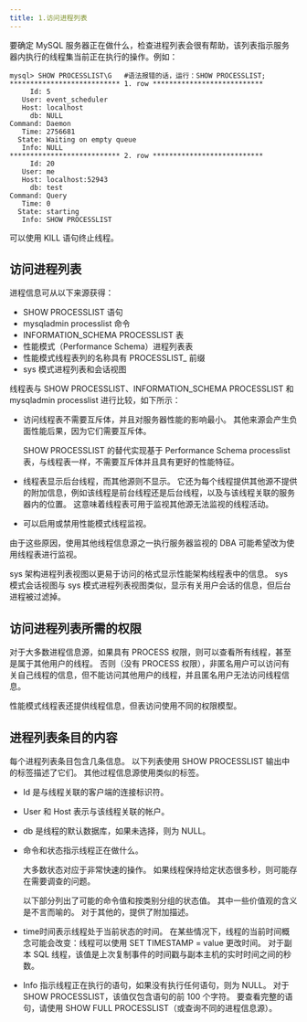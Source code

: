 ```yaml
---
title: 1.访问进程列表
---
```

要确定 MySQL 服务器正在做什么，检查进程列表会很有帮助，该列表指示服务器内执行的线程集当前正在执行的操作。例如：

```
mysql> SHOW PROCESSLIST\G	#语法报错的话，运行：SHOW PROCESSLIST;
*************************** 1. row ***************************
     Id: 5
   User: event_scheduler
   Host: localhost
     db: NULL
Command: Daemon
   Time: 2756681
  State: Waiting on empty queue
   Info: NULL
*************************** 2. row ***************************
     Id: 20
   User: me
   Host: localhost:52943
     db: test
Command: Query
   Time: 0
  State: starting
   Info: SHOW PROCESSLIST
```

可以使用 KILL 语句终止线程。

## 访问进程列表

进程信息可从以下来源获得：

* SHOW PROCESSLIST 语句
* mysqladmin processlist 命令
* INFORMATION_SCHEMA PROCESSLIST 表
* 性能模式（Performance Schema）进程列表表
* 性能模式线程表列的名称具有 PROCESSLIST_ 前缀
* sys 模式进程列表和会话视图

线程表与 SHOW PROCESSLIST、INFORMATION_SCHEMA PROCESSLIST 和 mysqladmin processlist 进行比较，如下所示：

* 访问线程表不需要互斥体，并且对服务器性能的影响最小。 其他来源会产生负面性能后果，因为它们需要互斥体。

  SHOW PROCESSLIST 的替代实现基于 Performance Schema processlist 表，与线程表一样，不需要互斥体并且具有更好的性能特征。
* 线程表显示后台线程，而其他源则不显示。 它还为每个线程提供其他源不提供的附加信息，例如该线程是前台线程还是后台线程，以及与该线程关联的服务器内的位置。 这意味着线程表可用于监视其他源无法监视的线程活动。
* 可以启用或禁用性能模式线程监视。

由于这些原因，使用其他线程信息源之一执行服务器监视的 DBA 可能希望改为使用线程表进行监视。

sys 架构进程列表视图以更易于访问的格式显示性能架构线程表中的信息。 sys 模式会话视图与 sys 模式进程列表视图类似，显示有关用户会话的信息，但后台进程被过滤掉。

## 访问进程列表所需的权限

对于大多数进程信息源，如果具有 PROCESS 权限，则可以查看所有线程，甚至是属于其他用户的线程。 否则（没有 PROCESS 权限），非匿名用户可以访问有关自己线程的信息，但不能访问其他用户的线程，并且匿名用户无法访问线程信息。

性能模式线程表还提供线程信息，但表访问使用不同的权限模型。 

## 进程列表条目的内容

每个进程列表条目包含几条信息。 以下列表使用 SHOW PROCESSLIST 输出中的标签描述了它们。 其他过程信息源使用类似的标签。

* Id 是与线程关联的客户端的连接标识符。
* User 和 Host 表示与该线程关联的帐户。
* db 是线程的默认数据库，如果未选择，则为 NULL。
* 命令和状态指示线程正在做什么。

  大多数状态对应于非常快速的操作。 如果线程保持给定状态很多秒，则可能存在需要调查的问题。

  以下部分列出了可能的命令值和按类别分组的状态值。 其中一些价值观的含义是不言而喻的。 对于其他的，提供了附加描述。
* time时间表示线程处于当前状态的时间。 在某些情况下，线程的当前时间概念可能会改变：线程可以使用 SET TIMESTAMP = value 更改时间。 对于副本 SQL 线程，该值是上次复制事件的时间戳与副本主机的实时时间之间的秒数。
* Info 指示线程正在执行的语句，如果没有执行任何语句，则为 NULL。 对于 SHOW PROCESSLIST，该值仅包含语句的前 100 个字符。 要查看完整的语句，请使用 SHOW FULL PROCESSLIST（或查询不同的进程信息源）。
